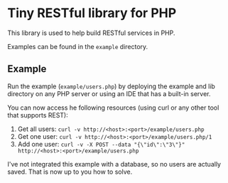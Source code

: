 # Tiny RESTful library for PHP

This library is used to help build RESTful services in PHP.

Examples can be found in the `example` directory.

## Example

Run the example (`example/users.php`) by deploying the example and lib directory on any PHP server or using an IDE that has a built-in server.

You can now access he following resources (using curl or any other tool that supports REST):

1. Get all users: `curl -v http://<host>:<port>/example/users.php`
2. Get one user: `curl -v http://<host>:<port>/example/users.php/1`
3. Add one user: `curl -v -X POST --data "{\"id\":\"3\"}" http://<host>:<port>/example/users.php`

I've not integrated this example with a database, so no users are actually saved. That is now up to you how to solve.